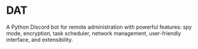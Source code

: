 # DAT
A Python Discord bot for remote administration with powerful features: spy mode, encryption, task scheduler, network management, user-friendly interface, and extensibility. 
